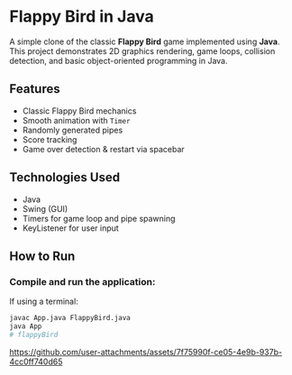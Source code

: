 # Flappy Bird in Java 

A simple clone of the classic **Flappy Bird** game implemented using **Java**. This project demonstrates 2D graphics rendering, game loops, collision detection, and basic object-oriented programming in Java.

## Features

- Classic Flappy Bird mechanics  
- Smooth animation with `Timer`  
- Randomly generated pipes  
- Score tracking  
- Game over detection & restart via spacebar


## Technologies Used

- Java  
- Swing (GUI)  
- Timers for game loop and pipe spawning  
- KeyListener for user input

## How to Run

### Compile and run the application:

If using a terminal:
```bash
javac App.java FlappyBird.java
java App
# flappyBird
```


https://github.com/user-attachments/assets/7f75990f-ce05-4e9b-937b-4cc0ff740d65



